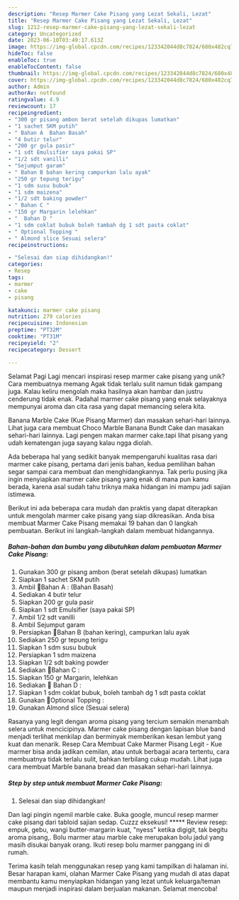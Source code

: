 ```yaml
---
description: "Resep Marmer Cake Pisang yang Lezat Sekali, Lezat"
title: "Resep Marmer Cake Pisang yang Lezat Sekali, Lezat"
slug: 1212-resep-marmer-cake-pisang-yang-lezat-sekali-lezat
category: Uncategorized
date: 2023-06-10T03:49:17.613Z
image: https://img-global.cpcdn.com/recipes/123342044d8c7824/680x482cq70/marmer-cake-pisang-foto-resep-utama.jpg
hideToc: false
enableToc: true
enableTocContent: false
thumbnail: https://img-global.cpcdn.com/recipes/123342044d8c7824/680x482cq70/marmer-cake-pisang-foto-resep-utama.jpg
cover: https://img-global.cpcdn.com/recipes/123342044d8c7824/680x482cq70/marmer-cake-pisang-foto-resep-utama.jpg
author: Admin
authorAv: notfound
ratingvalue: 4.9
reviewcount: 17
recipeingredient:
- "300 gr pisang ambon berat setelah dikupas lumatkan"
- "1 sachet SKM putih"
- " Bahan A  Bahan Basah"
- "4 butir telur"
- "200 gr gula pasir"
- "1 sdt Emulsifier saya pakai SP"
- "1/2 sdt vanilli"
- "Sejumput garam"
- " Bahan B bahan kering campurkan lalu ayak"
- "250 gr tepung terigu"
- "1 sdm susu bubuk"
- "1 sdm maizena"
- "1/2 sdt baking powder"
- " Bahan C "
- "150 gr Margarin lelehkan"
- "  Bahan D "
- "1 sdm coklat bubuk boleh tambah dg 1 sdt pasta coklat"
- " Optional Topping "
- " Almond slice Sesuai selera"
recipeinstructions:

- "Selesai dan siap dihidangkan!"
categories:
- Resep
tags:
- marmer
- cake
- pisang

katakunci: marmer cake pisang 
nutrition: 279 calories
recipecuisine: Indonesian
preptime: "PT32M"
cooktime: "PT31M"
recipeyield: "2"
recipecategory: Dessert

---
```



Selamat Pagi Lagi mencari inspirasi resep marmer cake pisang yang unik? Cara membuatnya memang Agak tidak terlalu sulit namun tidak gampang juga. Kalau keliru mengolah maka hasilnya akan hambar dan justru cenderung tidak enak. Padahal marmer cake pisang yang enak selayaknya mempunyai aroma dan cita rasa yang dapat memancing selera kita.


Banana Marble Cake (Kue Pisang Marmer) dan masakan sehari-hari lainnya. Lihat juga cara membuat Choco Marble Banana Bundt Cake dan masakan sehari-hari lainnya. Lagi pengen makan marmer cake.tapi lihat pisang yang udah kematengan juga sayang kalau ngga diolah.

Ada beberapa hal yang sedikit banyak mempengaruhi kualitas rasa dari marmer cake pisang, pertama dari jenis bahan, kedua pemilihan bahan segar sampai cara membuat dan menghidangkannya. Tak perlu pusing jika ingin menyiapkan marmer cake pisang yang enak di mana pun kamu berada, karena asal sudah tahu triknya maka hidangan ini mampu jadi sajian istimewa.


Berikut ini ada beberapa cara mudah dan praktis yang dapat diterapkan untuk mengolah marmer cake pisang yang siap dikreasikan. Anda bisa membuat Marmer Cake Pisang memakai 19 bahan dan 0 langkah pembuatan. Berikut ini langkah-langkah dalam membuat hidangannya.

<!--inarticleads1-->

##### Bahan-bahan dan bumbu yang dibutuhkan dalam pembuatan Marmer Cake Pisang:

1. Gunakan 300 gr pisang ambon (berat setelah dikupas) lumatkan
1. Siapkan 1 sachet SKM putih
1. Ambil  🌿Bahan A : (Bahan Basah)
1. Sediakan 4 butir telur
1. Siapkan 200 gr gula pasir
1. Siapkan 1 sdt Emulsifier (saya pakai SP)
1. Ambil 1/2 sdt vanilli
1. Ambil Sejumput garam
1. Persiapkan  🌿Bahan B (bahan kering), campurkan lalu ayak
1. Sediakan 250 gr tepung terigu
1. Siapkan 1 sdm susu bubuk
1. Persiapkan 1 sdm maizena
1. Siapkan 1/2 sdt baking powder
1. Sediakan  🌿Bahan C :
1. Siapkan 150 gr Margarin, lelehkan
1. Sediakan  🌿 Bahan D :
1. Siapkan 1 sdm coklat bubuk, boleh tambah dg 1 sdt pasta coklat
1. Gunakan  🌿Optional Topping :
1. Gunakan  Almond slice (Sesuai selera)


Rasanya yang legit dengan aroma pisang yang tercium semakin menambah selera untuk mencicipinya. Marmer cake pisang dengan lapisan blue band menjadi terlihat menkilap dan berminyak memberikan kesan lembut yang kuat dan menarik. Resep Cara Membuat Cake Marmer Pisang Legit - Kue marmer bisa anda jadikan cemilan, atau untuk berbagai acara tertentu, cara membuatnya tidak terlalu sulit, bahkan terbilang cukup mudah. Lihat juga cara membuat Marble banana bread dan masakan sehari-hari lainnya. 

<!--inarticleads2-->

##### Step by step untuk membuat Marmer Cake Pisang:


1. Selesai dan siap dihidangkan!

Dan lagi pingin ngemil marble cake. Buka google, muncul resep marmer cake pisang dari tabloid sajian sedap. Cuzzz eksekusi! ***** Review resep: empuk, gebu, wangi butter-margarin kuat, &#34;nyess&#34; ketika digigit, tak begitu aroma pisang,. Bolu marmer atau marble cake merupakan bolu jadul yang masih disukai banyak orang. Ikuti resep bolu marmer panggang ini di rumah. 

Terima kasih telah menggunakan resep yang kami tampilkan di halaman ini. Besar harapan kami, olahan Marmer Cake Pisang yang mudah di atas dapat membantu kamu menyiapkan hidangan yang lezat untuk keluarga/teman maupun menjadi inspirasi dalam berjualan makanan. Selamat mencoba!
